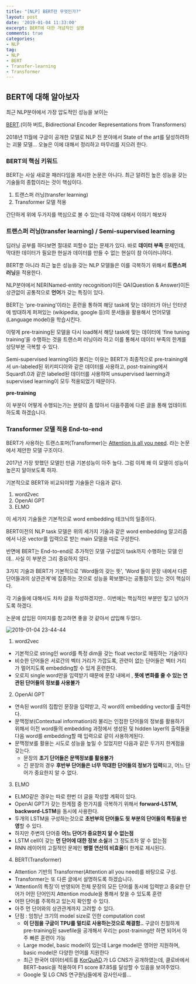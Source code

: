 ```yaml
---
title: "[NLP] BERT란 무엇인가?"
layout: post
date: '2019-01-04 11:33:00'
excerpt: BERT에 대한 개념적인 설명
comments: true
categories:
- NLP
tag:
- NLP
- BERT
- Transfer-learning
- Transformer
---
```


## BERT에 대해 알아보자

최근 NLP분야에서 가장 압도적인 성능을 보이는

[BERT](https://arxiv.org/pdf/1810.04805.pdf).(이하 버트, Bidirectional Encoder Representations from Transformers)

2018년 11월에 구글이 공개한 모델로 NLP 전 분야에서 State of the art를 달성하려하는 괴물 모델... 오늘은 이에 대해서 정리하고 마무리를 지으려 한다.

### BERT의 핵심 키워드

BERT는 사실 새로운 패러다임을 제시한 논문은 아니다.
최근 알려진 높은 성능을 갖는 기술들의 종합이라는 것이 핵심이다.

1. 트랜스퍼 러닝(transfer learning)
2. Transformer 모델 적용

간단하게 위에 두가지를 핵심으로 볼 수 있는데 각각에 대해서 이야기 해보자

### 트랜스퍼 러닝(transfer learning) / Semi-supervised learning

딥러닝 공부를 하다보면 절대로 피할수 없는 문제가 있다.
바로 **데이터 부족** 문제인데, 막대한 데이터가 필요한 현실과 데이터를 만들 수 없는 현실이 참 아이러니하다.

BERT뿐 아니라 최근 높은 성능을 갖는 NLP 모델들은 이를 극복하기 위해서 **트랜스퍼 러닝**을 적용한다.

NLP분야에서 NER(Named-entity recognition)이든 QA(Question & Answer)이든 상관없이 공통적으로 **언어**가 갖는 특징이 있다. 

BERT는 'pre-training'이라는 훈련을 통하여 해당 task에 맞는 데이터가 아닌 인터넷에 방대하게 퍼져있는 (wikipedia, google 등)의 문서들을 활용해서 언어모델(Language model)을 학습시킨다.

이렇게 pre-training된 모델을 다시 load해서 해당 task에 맞는 데이터에 'fine tuning training'을 수행하는 것을 트랜스퍼 러닝이라 하고 이를 통해서 데이터 부족의 한계를 상당부분 극복할 수 있다.

Semi-supervised learning이라 불리는 이유는 BERT가 최종적으로 pre-training에서 un-labeled된 위키피디아와 같은 데이터를 사용하고, post-training에서 Squard1.0과 같은 labeled된 데이터를 사용하여 unsupervised laerning과 supervised learning이 모두 적용되었기 때문이다.

**pre-training**

이 부분이 어떻게 수행되는가는 분량이 좀 많아서 다음주쯤에 다른 글을 통해 업데이트 하도록 하겠습니다.

### Transformer 모델 적용 End-to-end

BERT가 사용하는 트랜스포머(Transformer)는 [Attention is all you need](https://papers.nips.cc/paper/7181-attention-is-all-you-need.pdf). 라는 논문에서 제안한 모델 구조이다.

2017년 가장 핫했던 모델인 만큼 기본성능이 아주 높다.
그럼 이제 왜 이 모델이 성능이 높은지 알아보도록 하자.

기본적으로 BERT와 비교되야할 기술들은 다음과 같다. 

1. word2vec
2. OpenAI GPT
3. ELMO

이 세가지 기술들은 기본적으로 word embedding 테크닉의 일종이다. 

BERT이전의 NLP task 모델은 위의 세가지 기술과 같은 word embedding 알고리즘에서 나온 vector를 입력으로 받는 main 모델을 따로 구성한다. 

반면에 BERT는 End-to-end로 추가적인 모델 구성없이 task까지 수행하는 모델 인데.. 사실 이 부분은 그리 중요하지 않다. 

3가지 기술과 BERT가 기본적으로 'Word들의 갖는 뜻', 'Word 들이 문장 내에서 다른 단어들과의 상관관계'에 집중하는 것으로 성능을 확보했다는 공통점이 있는 것이 핵심이다.

각 기술들에 대해서도 차차 글을 작성하겠지만.. 이번에는 핵심적인 부분만 짚고 넘어가도록 하겠다.

논문에 삽입된 이미지를 참고하면 좋을 것 같아서 삽입해 두었다.

![2019-01-04 23-44-44](https://user-images.githubusercontent.com/26134358/50693610-cd6c6b80-107a-11e9-8b0b-1c2a7f863460.png)


1. word2vec

- 기본적으로 string인 word를 특정 dim을 갖는 float vector로 매핑하는 기술이다
- 비슷한 단어들은 서로간의 벡터 거리가 가깝도록, 관련이 없는 단어들은 벡터 거리가 멀어지도록 embedding할 수 있게 훈련한다.
- 오로지 single word만을 입력받기 때문에 문장 내에서 , **뜻에 변화를 줄 수 있는 연관된 단어들의 정보를 사용불가**

2. OpenAI GPT
- 연속된 word의 집합인 문장을 입력받고, 각 word의 embedding vector를 출력한다.
- 문맥정보(Contextual information)라 불리는 인접한 단어들의 정보를 활용하기 위해서 이전 word들의 embedding 과정에서 생성된 및 hidden layer의 출력들을 다음 word를 embedding할 때 입력으로 같이 사용하게된다.
-   문맥정보를 활용는 시도로 성능을 높일 수 있었지만 다음과 같은 두가지 한계점을 갖는다.
	-   문장의 **초기 단어들은 문맥정보를 활용불가**
	-   긴 문장의 경우 **후반부 단어들은 너무 막대한 단어들의 정보가 입력**되고, 어느 단어가 중요한지 알 수 없다.

3. ELMO
- ELMO같은 경우는 따로 한번 더 글을 작성할 계획이 있다.
- OpenAI GPT가 갖는 한계점 중 한가지를 극복하기 위해서 **forward-LSTM, backword-LSTM**을 동시에 사용한다.
- 두개의 LSTM을 구성하는것으로 **초반부의 단어들도 뒷 부분의 단어들의 특징을 반영**할 수 있다.
- 하지만 주변의 단어중 **어느 단어가 중요한지 알 수 없는점**
-  LSTM cell이 갖는 **먼 단어에 대한 정보 소실**과 그 정도조차 알 수 없는점
-  RNN 레이어의 고질적인 문제인 **병렬 연산의 비효율**이 한계로 제시된다.

4. BERT(Transformer)
- Attention 기반의 Transformer(Attention all you need)를 바탕으로 구성.
- Transformer는 또 다른 글에서 설명하도록 하겠습니다.
- 'Attention의 특징'이 반영되어 전체 문장의 모든 단어를 동시에 입력받고 중요한 단어가 어떤 단어인지 Attention module을 통해서 찾을 수 있도록 훈련
- 어떤 단어를 주목하고 있는지 확인할 수 있다.
- 아주 먼 단어와의 상관관계까지 고려할 수 있다.
- 단점 : 엄청난 크기의 model size로 인한 computation cost
	- **이 단점을 구글이 TPU를 멀티로 사용하는것으로 해결함..** 구글이 친절하게 pre-training된 savefile을 공개해서 우리는 post-training만 하면 되어서 아주 빠른 훈련이 가능
	- Large model, basic model이 있는데 Large model은 영어만 지원하며, basic model은 다양한 언어를 지원한다
	- 최근 한국어 데이터세트를 [KorQuAD](https://korquad.github.io/).가 LG CNS가 공개하였는데, 클로바에서 BERT-basic을 적용하여 F1 score 87.85를 달성할 수 있음을 보여주었다.
	- Google 및 LG CNS 연구원님들에게 감사인사를...




